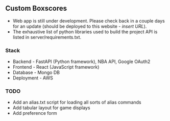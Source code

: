 ## Custom Boxscores

- Web app is still under development. Please check back in a couple days for an update (should be deployed to this website - *insert URL*).
- The exhaustive list of python libraries used to build the project API is listed in server/requirements.txt.

### Stack 
- Backend - FastAPI (Python framework), NBA API, Google OAuth2 
- Frontend - React (JavaScript framework)
- Database - Mongo DB
- Deployment - AWS

### TODO 
- Add an alias.txt script for loading all sorts of alias commands
- Add tabular layout for game displays
- Add preference form